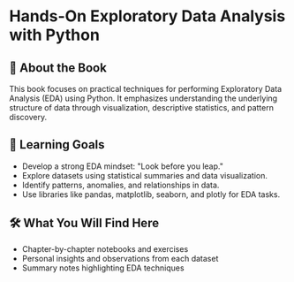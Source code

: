 # Hands-On Exploratory Data Analysis with Python

## 📖 About the Book
This book focuses on practical techniques for performing Exploratory Data Analysis (EDA) using Python. It emphasizes understanding the underlying structure of data through visualization, descriptive statistics, and pattern discovery.

## 🎯 Learning Goals
- Develop a strong EDA mindset: "Look before you leap."
- Explore datasets using statistical summaries and data visualization.
- Identify patterns, anomalies, and relationships in data.
- Use libraries like pandas, matplotlib, seaborn, and plotly for EDA tasks.

## 🛠️ What You Will Find Here
- Chapter-by-chapter notebooks and exercises
- Personal insights and observations from each dataset
- Summary notes highlighting EDA techniques
